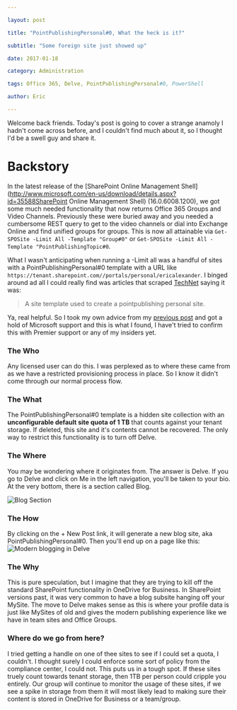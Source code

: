 ```yaml
---

layout: post

title: "PointPublishingPersonal#0, What the heck is it?"

subtitle: "Some foreign site just showed up"

date: 2017-01-18

category: Administration

tags: Office 365, Delve, PointPublishingPersonal#0, PowerShell

author: Eric

---
```


Welcome back friends. Today's post is going to cover a strange anamoly I hadn't come across before, and I couldn't find much about it, so I thought I'd be a swell guy and share it.

# Backstory
In the latest release of the [SharePoint Online Management Shell](http://www.microsoft.com/en-us/download/details.aspx?id=35588SharePoint Online Management Shell) (16.0.6008.1200), we got some much needed functionality that now returns Office 365 Groups and Video Channels. Previously these were buried away and you needed a cumbersome REST query to get to the video channels or dial into Exchange Online and find unified groups for groups. This is now all attainable via `Get-SPOSite -Limit All -Template "Group#0"` or `Get-SPOSite -Limit All -Template "PointPublishingTopic#0`.

What I wasn't anticipating when running a -Limit all was a handful of sites with a PointPublishingPersonal#0 template with a URL like `https://tenant.sharepoint.com//portals/personal/ericalexander`. I binged around ad all I could really find was articles that scraped [TechNet](https://blogs.technet.microsoft.com/wbaer/2015/09/07/sharepoint-server-2016-it-preview-web-templates/) saying it was:

 > A site template used to create a pointpublishing personal site.
 
 Ya, real helpful. So I took my own advice from my [previous post](http://ericjalexander.com/blog/2016/12/27/Transitioning-to-SPO-Admin) and got a hold of Microsoft support and this is what I found, I have't tried to confirm this with Premier support or any of my insiders yet.
 
### The Who

Any licensed user can do this. I was perplexed as to where these came from as we have a restricted provisioning process in place. So I know it didn't come through our normal process flow.

### The What
 
 The PointPublishingPersonal#0 template is a hidden site collection with an **unconfigurable default site quota of 1 TB** that counts against your tenant storage. If deleted, this site and it's contents cannot be recovered. The only way to restrict this functionality is to turn off Delve.
 
### The Where
 
 You may be wondering where it originates from. The answer is Delve. If you go to Delve and click on Me in the left navigation, you'll be taken to your bio. At the very bottom, there is a section called Blog.
 
 ![Blog Section](http://ericjalexander.com/img/delve_me.png "Blog section") 
 
### The How
 
 By clicking on the + New Post link, it will generate a new blog site, aka PointPublishingPersonal#0. Then you'll end up on a page like this:
 ![Modern blogging in Delve](http://ericjalexander.com/img/delve_blog.png "Modern blogging in Delve") 
 
### The Why
 
 This is pure speculation, but I imagine that they are trying to kill off the standard SharePoint functionality in OneDrive for Business. In SharePoint versions past, it was very common to have a blog subsite hanging off your MySite. The move to Delve makes sense as this is where your profile data is just like MySites of old and gives the modern publishing experience like we have in team sites and Office Groups.

### Where do we go from here?

I tried getting a handle on one of thee sites to see if I could set a quota, I couldn't. I thought surely I could enforce some sort of policy from the compliance center, I could not. This puts us in a tough spot. If these sites truely count towards tenant storage, then 1TB per person could cripple you entirely. Our group will continue to monitor the usage of these sites, if we see a spike in storage from them it will most likely lead to  making sure their content is stored in OneDrive for Business or a team/group.

